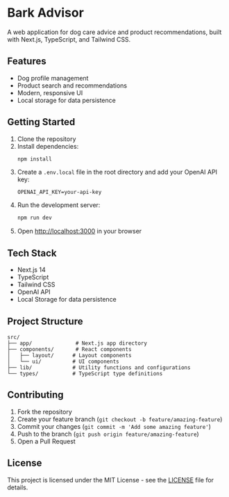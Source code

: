 # Bark Advisor

A web application for dog care advice and product recommendations, built with Next.js, TypeScript, and Tailwind CSS.

## Features

- Dog profile management
- Product search and recommendations
- Modern, responsive UI
- Local storage for data persistence

## Getting Started

1. Clone the repository
2. Install dependencies:
   ```bash
   npm install
   ```
3. Create a `.env.local` file in the root directory and add your OpenAI API key:
   ```
   OPENAI_API_KEY=your-api-key
   ```
4. Run the development server:
   ```bash
   npm run dev
   ```
5. Open [http://localhost:3000](http://localhost:3000) in your browser

## Tech Stack

- Next.js 14
- TypeScript
- Tailwind CSS
- OpenAI API
- Local Storage for data persistence

## Project Structure

```
src/
├── app/              # Next.js app directory
├── components/       # React components
│   ├── layout/      # Layout components
│   └── ui/          # UI components
├── lib/             # Utility functions and configurations
└── types/           # TypeScript type definitions
```

## Contributing

1. Fork the repository
2. Create your feature branch (`git checkout -b feature/amazing-feature`)
3. Commit your changes (`git commit -m 'Add some amazing feature'`)
4. Push to the branch (`git push origin feature/amazing-feature`)
5. Open a Pull Request

## License

This project is licensed under the MIT License - see the [LICENSE](LICENSE) file for details. 